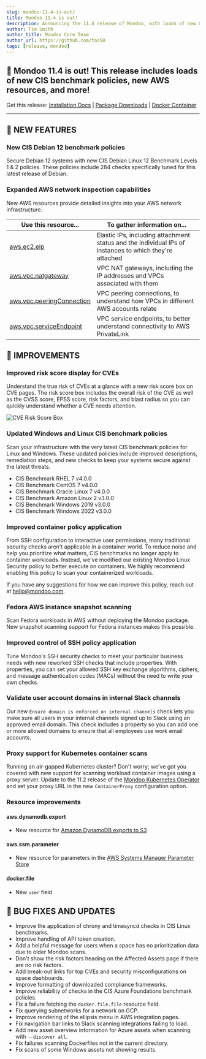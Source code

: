 ```yaml
---
slug: mondoo-11.4-is-out/
title: Mondoo 11.4 is out!
description: Announcing the 11.4 release of Mondoo, with loads of new CIS benchmark policies, new AWS resources, and more!
author: Tim Smith
author_title: Mondoo Core Team
author_url: https://github.com/tas50
tags: [release, mondoo]
---
```


## 🥳 Mondoo 11.4 is out! This release includes loads of new CIS benchmark policies, new AWS resources, and more!

Get this release: [Installation Docs](https://mondoo.com/docs/cnspec/) | [Package Downloads](https://releases.mondoo.com/cnspec/) | [Docker Container](https://hub.docker.com/r/mondoo/cnspec)

---

## 🎉 NEW FEATURES

### New CIS Debian 12 benchmark policies

Secure Debian 12 systems with new CIS Debian Linux 12 Benchmark Levels 1 & 2 policies. These policies include 284 checks specifically tuned for this latest release of Debian.

### Expanded AWS network inspection capabilities

New AWS resources provide detailed insights into your AWS network infrastructure.

| Use this resource...            | To gather information on...                                    |
| ------------------------------- | -------------------------------------------------------------- |
| [aws.ec2.eip](https://mondoo.com/docs/mql/resources/aws-pack/aws.ec2.eip/) | Elastic IPs, including attachment status and the individual IPs of instances to which they're attached |
| [aws.vpc.natgateway](https://mondoo.com/docs/mql/resources/aws-pack/aws.vpc.natgateway/) | VPC NAT gateways, including the IP addresses and VPCs associated with them |
| [aws.vpc.peeringConnection](https://mondoo.com/docs/mql/resources/aws-pack/aws.vpc.peeringConnection/) | VPC peering connections, to understand how VPCs in different AWS accounts relate |
| [aws.vpc.serviceEndpoint](https://mondoo.com/docs/mql/resources/aws-pack/aws.vpc.serviceEndpoint/) | VPC service endpoints, to better understand connectivity to AWS PrivateLink |

## 🧹 IMPROVEMENTS

### Improved risk score display for CVEs

Understand the true risk of CVEs at a glance with a new risk score box on CVE pages. The risk score box includes the overall risk of the CVE as well as the CVSS score, EPSS score, risk factors, and blast radius so you can quickly understand whether a CVE needs attention.

![CVE Risk Score Box](/img/releases/2024-05-14-mondoo-11.4-is-out/cve_score.png)

### Updated Windows and Linux CIS benchmark policies

Scan your infrastructure with the very latest CIS benchmark policies for Linux and Windows. These updated policies include improved descriptions, remediation steps, and new checks to keep your systems secure against the latest threats.

- CIS Benchmark RHEL 7 v4.0.0
- CIS Benchmark CentOS 7 v4.0.0
- CIS Benchmark Oracle Linux 7 v4.0.0
- CIS Benchmark Amazon Linux 2 v3.0.0
- CIS Benchmark Windows 2019 v3.0.0
- CIS Benchmark Windows 2022 v3.0.0

### Improved container policy application

From SSH configuration to interactive user permissions, many traditional security checks aren't applicable in a container world. To reduce noise and help you prioritize what matters, CIS benchmarks no longer apply to container workloads. Instead, we've modified our existing Mondoo Linux Security policy to better execute on containers. We highly recommend enabling this policy to scan your containerized workloads.

If you have any suggestions for how we can improve this policy, reach out at [hello@mondoo.com](mailto:hello@mondoo.com).

### Fedora AWS instance snapshot scanning

Scan Fedora workloads in AWS without deploying the Mondoo package. New snapshot scanning support for Fedora instances makes this possible.

### Improved control of SSH policy application

Tune Mondoo's SSH security checks to meet your particular business needs with new reworked SSH checks that include properties. With properties, you can set your allowed SSH key exchange algorithms, ciphers, and message authentication codes (MACs) without the need to write your own checks.

### Validate user account domains in internal Slack channels

Our new `Ensure domain is enforced on internal channels` check lets you make sure all users in your internal channels signed up to Slack using an approved email domain. This check includes a property so you can add one or more allowed domains to ensure that all employees use work email accounts.

### Proxy support for Kubernetes container scans

Running an air-gapped Kubernetes cluster? Don't worry; we've got you covered with new support for scanning workload container images using a proxy server. Update to the 11.2 release of the [Mondoo Kubernetes Operator](https://github.com/mondoohq/mondoo-operator) and set your proxy URL in the new `ContainerProxy` configuration option.

### Resource improvements

#### aws.dynamodb.export

- New resource for [Amazon DynamoDB exports to S3](https://docs.aws.amazon.com/amazondynamodb/latest/developerguide/S3DataExport.HowItWorks.html)

#### aws.ssm.parameter

- New resource for parameters in the [AWS Systems Manager Parameter Store](https://docs.aws.amazon.com/systems-manager/latest/userguide/systems-manager-parameter-store.html)

#### docker.file

- New `user` field

## 🐛 BUG FIXES AND UPDATES

- Improve the application of chrony and timesyncd checks in CIS Linux benchmarks.
- Improve handling of API token creation.
- Add a helpful message for users when a space has no prioritization data due to older Mondoo scans.
- Don't show the risk factors heading on the Affected Assets page if there are no risk factors.
- Add break-out links for top CVEs and security misconfigurations on space dashboards.
- Improve formatting of downloaded compliance frameworks.
- Improve reliability of checks in the CIS Azure Foundations benchmark policies.
- Fix a failure fetching the `docker.file.file` resource field.
- Fix querying subnetworks for a network on GCP.
- Improve rendering of the ellipsis menu in AWS integration pages.
- Fix navigation bar links to Slack scanning integrations failing to load.
- Add new asset overview information for Azure assets when scanning with `--discover all`.
- Fix failures scanning Dockerfiles not in the current directory.
- Fix scans of some Windows assets not showing results.
